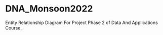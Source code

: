 # DNA_Monsoon2022

Entity Relationship Diagram For Project Phase 2 of Data And Applications Course.
